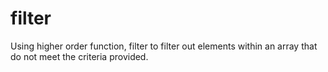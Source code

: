 # filter
Using higher order function, filter to filter out elements within an array that do not meet the criteria provided. 
